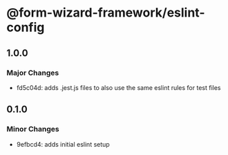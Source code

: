 # @form-wizard-framework/eslint-config

## 1.0.0

### Major Changes

- fd5c04d: adds .jest.js files to also use the same eslint rules for test files

## 0.1.0

### Minor Changes

- 9efbcd4: adds initial eslint setup
